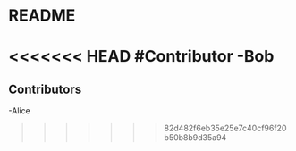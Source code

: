 # README
<<<<<<< HEAD
#Contributor
-Bob
=======

## Contributors

-Alice
>>>>>>> 82d482f6eb35e25e7c40cf96f20b50b8b9d35a94
